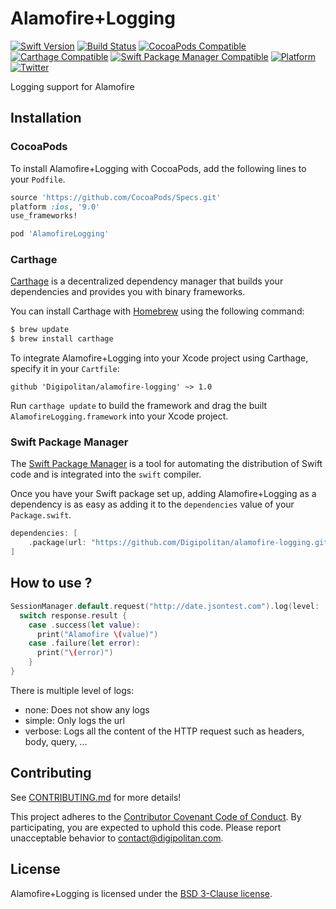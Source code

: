 Alamofire+Logging
=================================

[![Swift Version](https://img.shields.io/badge/swift-4.0-orange.svg?style=flat)](https://developer.apple.com/swift/)
[![Build Status](https://travis-ci.org/Digipolitan/alamofire-logging.svg?branch=master)](https://travis-ci.org/Digipolitan/alamofire-logging)
[![CocoaPods Compatible](https://img.shields.io/cocoapods/v/AlamofireLogging.svg)](https://img.shields.io/cocoapods/v/AlamofireLogging.svg)
[![Carthage Compatible](https://img.shields.io/badge/carthage-compatible-brightgreen.svg?style=flat)](https://github.com/Carthage/Carthage)
[![Swift Package Manager Compatible](https://img.shields.io/badge/swift%20package%20manager-compatible-brightgreen.svg?style=flat)](https://swift.org/package-manager/)
[![Platform](https://img.shields.io/cocoapods/p/AlamofireLogging.svg?style=flat)](http://cocoadocs.org/docsets/AlamofireLogging)
[![Twitter](https://img.shields.io/badge/twitter-@Digipolitan-blue.svg?style=flat)](http://twitter.com/Digipolitan)

Logging support for Alamofire

## Installation

### CocoaPods

To install Alamofire+Logging with CocoaPods, add the following lines to your `Podfile`.

```ruby
source 'https://github.com/CocoaPods/Specs.git'
platform :ios, '9.0'
use_frameworks!

pod 'AlamofireLogging'
```

### Carthage

[Carthage](https://github.com/Carthage/Carthage) is a decentralized dependency manager that builds your dependencies and provides you with binary frameworks.

You can install Carthage with [Homebrew](http://brew.sh/) using the following command:

```bash
$ brew update
$ brew install carthage
```

To integrate Alamofire+Logging into your Xcode project using Carthage, specify it in your `Cartfile`:

```
github 'Digipolitan/alamofire-logging' ~> 1.0
```

Run `carthage update` to build the framework and drag the built `AlamofireLogging.framework` into your Xcode project.

### Swift Package Manager

The [Swift Package Manager](https://swift.org/package-manager/) is a tool for automating the distribution of Swift code and is integrated into the `swift` compiler.

Once you have your Swift package set up, adding Alamofire+Logging as a dependency is as easy as adding it to the `dependencies` value of your `Package.swift`.

```swift
dependencies: [
    .package(url: "https://github.com/Digipolitan/alamofire-logging.git", from: "1.0.0")
]
```

## How to use ?

```swift
SessionManager.default.request("http://date.jsontest.com").log(level: .verbose).responseJSON { (response) in
  switch response.result {
    case .success(let value):
      print("Alamofire \(value)")
    case .failure(let error):
      print("\(error)")
    }
}
```

There is multiple level of logs:
- none: Does not show any logs
- simple: Only logs the url
- verbose: Logs all the content of the HTTP request such as headers, body, query, ...

## Contributing

See [CONTRIBUTING.md](CONTRIBUTING.md) for more details!

This project adheres to the [Contributor Covenant Code of Conduct](CODE_OF_CONDUCT.md).
By participating, you are expected to uphold this code. Please report
unacceptable behavior to [contact@digipolitan.com](mailto:contact@digipolitan.com).

## License

Alamofire+Logging is licensed under the [BSD 3-Clause license](LICENSE).
